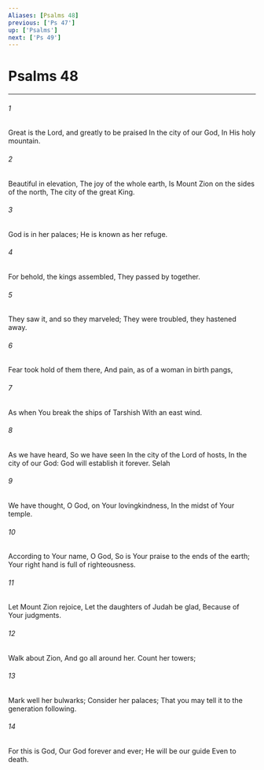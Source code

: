 ```yaml
---
Aliases: [Psalms 48]
previous: ['Ps 47']
up: ['Psalms']
next: ['Ps 49']
---
```

# Psalms 48

***


###### 1 
Great is the Lord, and greatly to be praised In the city of our God, In His holy mountain. 

###### 2 
Beautiful in elevation, The joy of the whole earth, Is Mount Zion on the sides of the north, The city of the great King. 

###### 3 
God is in her palaces; He is known as her refuge. 

###### 4 
For behold, the kings assembled, They passed by together. 

###### 5 
They saw it, and so they marveled; They were troubled, they hastened away. 

###### 6 
Fear took hold of them there, And pain, as of a woman in birth pangs, 

###### 7 
As when You break the ships of Tarshish With an east wind. 

###### 8 
As we have heard, So we have seen In the city of the Lord of hosts, In the city of our God: God will establish it forever. Selah 

###### 9 
We have thought, O God, on Your lovingkindness, In the midst of Your temple. 

###### 10 
According to Your name, O God, So is Your praise to the ends of the earth; Your right hand is full of righteousness. 

###### 11 
Let Mount Zion rejoice, Let the daughters of Judah be glad, Because of Your judgments. 

###### 12 
Walk about Zion, And go all around her. Count her towers; 

###### 13 
Mark well her bulwarks; Consider her palaces; That you may tell it to the generation following. 

###### 14 
For this is God, Our God forever and ever; He will be our guide Even to death.
